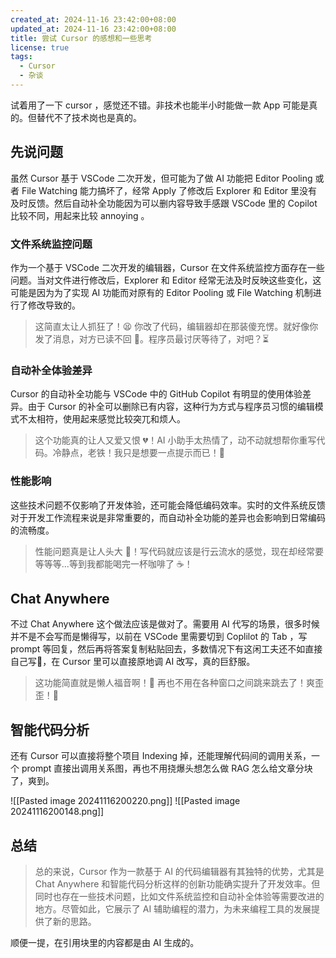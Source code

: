 ```yaml
---
created_at: 2024-11-16 23:42:00+08:00
updated_at: 2024-11-16 23:42:00+08:00
title: 尝试 Cursor 的感想和一些思考
license: true
tags:
  - Cursor
  - 杂谈
---
```


试着用了一下 cursor ，感觉还不错。非技术也能半小时能做一款 App 可能是真的。但替代不了技术岗也是真的。

## 先说问题

虽然 Cursor 基于 VSCode 二次开发，但可能为了做 AI 功能把 Editor Pooling 或者 File Watching 能力搞坏了，经常 Apply 了修改后 Explorer 和 Editor 里没有及时反馈。然后自动补全功能因为可以删内容导致手感跟 VSCode 里的 Copilot 比较不同，用起来比较 annoying 。

### 文件系统监控问题

作为一个基于 VSCode 二次开发的编辑器，Cursor 在文件系统监控方面存在一些问题。当对文件进行修改后，Explorer 和 Editor 经常无法及时反映这些变化，这可能是因为为了实现 AI 功能而对原有的 Editor Pooling 或 File Watching 机制进行了修改导致的。

> 这简直太让人抓狂了！😫 你改了代码，编辑器却在那装傻充愣。就好像你发了消息，对方已读不回 💬。程序员最讨厌等待了，对吧？⏳

### 自动补全体验差异

Cursor 的自动补全功能与 VSCode 中的 GitHub Copilot 有明显的使用体验差异。由于 Cursor 的补全可以删除已有内容，这种行为方式与程序员习惯的编辑模式不太相符，使用起来感觉比较突兀和烦人。

> 这个功能真的让人又爱又恨 💔！AI 小助手太热情了，动不动就想帮你重写代码。冷静点，老铁！我只是想要一点提示而已！🤪

### 性能影响

这些技术问题不仅影响了开发体验，还可能会降低编码效率。实时的文件系统反馈对于开发工作流程来说是非常重要的，而自动补全功能的差异也会影响到日常编码的流畅度。

> 性能问题真是让人头大 🤯！写代码就应该是行云流水的感觉，现在却经常要等等等...等到我都能喝完一杯咖啡了 ☕️！


## Chat Anywhere

不过 Chat Anywhere 这个做法应该是做对了。需要用 AI 代写的场景，很多时候并不是不会写而是懒得写，以前在 VSCode 里需要切到 Coplilot 的 Tab ，写 prompt 等回复，然后再将答案复制粘贴回去，多数情况下有这闲工夫还不如直接自己写🤣，在 Cursor 里可以直接原地调 AI 改写，真的巨舒服。

> 这功能简直就是懒人福音啊！🎯 再也不用在各种窗口之间跳来跳去了！爽歪歪！🎊

## 智能代码分析

还有 Cursor 可以直接将整个项目 Indexing 掉，还能理解代码间的调用关系，一个 prompt 直接出调用关系图，再也不用挠爆头想怎么做 RAG 怎么给文章分块了，爽到。

![[Pasted image 20241116200220.png]]
![[Pasted image 20241116200148.png]]


## 总结

> 总的来说，Cursor 作为一款基于 AI 的代码编辑器有其独特的优势，尤其是 Chat Anywhere 和智能代码分析这样的创新功能确实提升了开发效率。但同时也存在一些技术问题，比如文件系统监控和自动补全体验等需要改进的地方。尽管如此，它展示了 AI 辅助编程的潜力，为未来编程工具的发展提供了新的思路。

顺便一提，在引用块里的内容都是由 AI 生成的。
